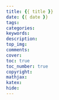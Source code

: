 ```yaml
---
title: {{ title }}
date: {{ date }}
tags:
categories:
keywords:
description:
top_img:
comments:
cover:
toc: true
toc_number: true
copyright:
mathjax:
katex:
hide:
---
```

